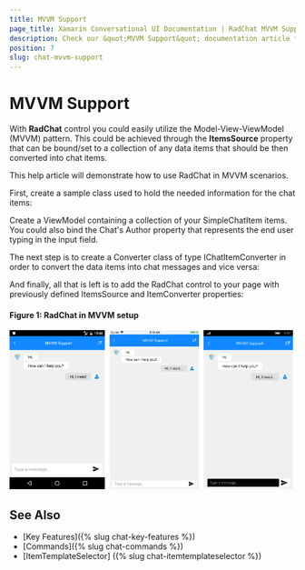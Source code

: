 ```yaml
---
title: MVVM Support
page_title: Xamarin Conversational UI Documentation | RadChat MVVM Support
description: Check our &quot;MVVM Support&quot; documentation article for Telerik Chat for Xamarin control.
position: 7
slug: chat-mvvm-support
---
```


# MVVM Support #

With **RadChat** control you could easily utilize the Model-View-ViewModel (MVVM) pattern. This could be achieved through the **ItemsSource** property that can be bound/set to a collection of any data items that should be then converted into chat items.

This help article will demonstrate how to use RadChat in MVVM scenarios.

First, create a sample class used to hold the needed information for the chat items:

<snippet id='chat-features-mvvm-chatitem'/>

Create a ViewModel containing a collection of your SimpleChatItem items. You could also bind the Chat's Author property that represents the end user typing in the input field.

<snippet id='chat-features-mvvm-viewmodel'/>

The next step is to create a Converter class of type IChatItemConverter in order to convert the data items into chat messages and vice versa:

<snippet id='chat-features-mvvm-converter'/>

And finally, all that is left is to add the RadChat control to your page with previously defined ItemsSource and ItemConverter properties:

<snippet id='chat-features-mvvm-xaml' />
	
#### Figure 1: RadChat in MVVM setup

![MVVM Support](images/chat_mvvm_support.png)
	
## See Also

- [Key Features]({% slug chat-key-features %})
- [Commands]({% slug chat-commands %})
- [ItemTemplateSelector] ({% slug chat-itemtemplateselector %})
